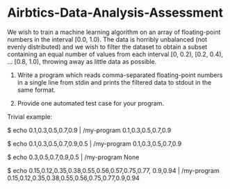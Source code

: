# Airbtics-Data-Analysis-Assessment
We wish to train a machine learning algorithm on an array of floating-point numbers in the interval [0.0, 1.0). The data is horribly unbalanced (not evenly distributed) and we wish to
filter the dataset to obtain a subset containing an equal number of values from each interval [0, 0.2), [0.2, 0.4), ... [0.8, 1.0), throwing away as little data as possible.

1. Write a program which reads comma-separated floating-point numbers in a single line from stdin and prints the filtered data to stdout in the same format.

2. Provide one automated test case for your program.

Trivial example:

$ echo 0.1,0.3,0.5,0.7,0.9 | /my-program
0.1,0.3,0.5,0.7,0.9

$ echo 0.1,0.3,0.5,0.7,0.9,0.5 | /my-program
0.1,0.3,0.5,0.7,0.9

$ echo 0.3,0.5,0.7,0.9,0.5 | /my-program
None

$ echo 0.15,0.12,0.35,0.38,0.55,0.56,0.57,0.75,0.77, 0.9,0.94 | /my-program
0.15,0.12,0.35,0.38,0.55,0.56,0.75,0.77,0.9,0.94
